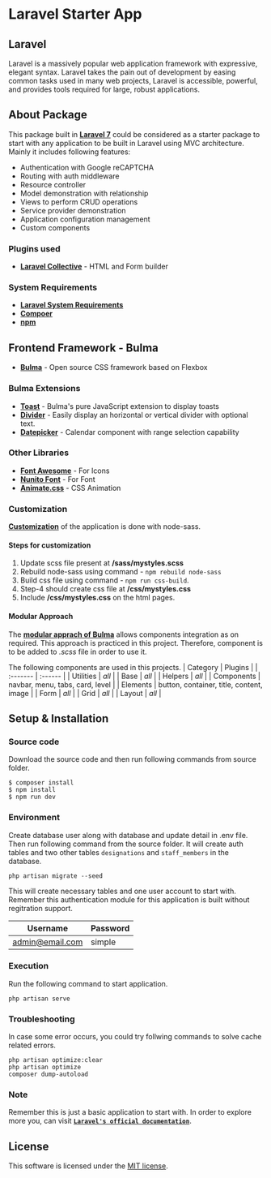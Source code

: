 # Laravel Starter App

## Laravel
Laravel is a massively popular web application framework with expressive, elegant syntax. Laravel takes the pain out of development by easing common tasks used in many web projects, Laravel is accessible, powerful, and provides tools required for large, robust applications.

## About Package
This package built in **[Laravel 7](https://laravel.com/)** could be considered as a starter package to start with any application to be built in Laravel using MVC architecture. Mainly it includes following features:

- Authentication with Google reCAPTCHA
- Routing with auth middleware
- Resource controller
- Model demonstration with relationship
- Views to perform CRUD operations
- Service provider demonstration
- Application configuration management
- Custom components

### Plugins used 

- **[Laravel Collective](https://laravelcollective.com/)** - HTML and Form builder

### System Requirements

-  **[Laravel System Requirements](https://laravel.com/docs/7.x/installation)**
-  **[Compoer](https://getcomposer.org/)**
-  **[npm](https://www.npmjs.com/)**
 
## Frontend Framework - Bulma

-  **[Bulma](https://bulma.io/)** - Open source CSS framework based on Flexbox

###  Bulma Extensions

-  **[Toast](https://rfoel.github.io/bulma-toast/)** - Bulma's pure JavaScript extension to display toasts
-  **[Divider](https://demo.creativebulma.net/components/divider/1.1/)** - Easily display an horizontal or vertical divider with optional text.
-  **[Datepicker](https://creativebulma.net/product/calendar/demo)** - Calendar component with range selection capability


###  Other Libraries
 
-  **[Font Awesome](https://fontawesome.com/icons?d=gallery)** - For Icons
-  **[Nunito Font](https://fonts.googleapis.com/css?family=Nunito:400,700)** - For Font
-  **[Animate.css](https://animate.style/)** - CSS Animation

 
###  Customization

**[Customization](https://bulma.io/documentation/customize/with-node-sass/)** of the application is done with node-sass.
 
#### Steps for customization

1. Update scss file present at **/sass/mystyles.scss**
2. Rebuild node-sass using command - `npm rebuild node-sass`
3. Build css file using command - `npm run css-build`.
4. Step-4 should create css file at **/css/mystyles.css**
5. Include **/css/mystyles.css** on the html pages.
 
#### Modular Approach

The **[modular apprach of Bulma](https://bulma.io/documentation/overview/modular/)** allows components integration as on required. This approach is practiced in this project. Therefore, component is to be added to *.scss* file in order to use it.
 
The following components are used in this projects.
| Category | Plugins |
| :------- | :------ |
| Utilities | *all* |
| Base | *all* |
| Helpers | *all* |
| Components | navbar, menu, tabs, card, level |
| Elements | button, container, title, content, image |
| Form | *all* |
| Grid | *all* |
| Layout | *all* |
 
## Setup & Installation
 
### Source code
Download the source code and then run following commands from source folder.
```
$ composer install
$ npm install
$ npm run dev
```

### Environment
Create database user along with database and update detail in .env file. Then run following command from the source folder. It will create auth tables and two other tables `designations` and `staff_members` in the database.
```
php artisan migrate --seed
```
This will create necessary tables and one user account to start with. Remember this authentication module for this application is built without regitration support.

| Username | Password |
| -------- | -------- |
| admin@email.com | simple |

### Execution
Run the following command to start application.
```
php artisan serve
```
### Troubleshooting
In case some error occurs, you could try follwing commands to solve cache related errors.
```
php artisan optimize:clear
php artisan optimize
composer dump-autoload
```

### Note
Remember this is just a basic application to start with. In order to explore more you, can visit **[`Laravel's official documentation`](https://laravel.com/docs/7.x)**.

## License
This software is licensed under the [MIT license](https://opensource.org/licenses/MIT).